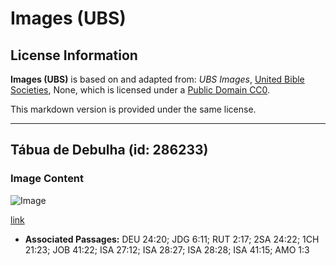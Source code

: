 # Images (UBS)

## License Information

**Images (UBS)** is based on and adapted from: _UBS Images_, [United Bible Societies](https://unitedbiblesocieties.org/), None, which is licensed under a [Public Domain CC0](https://creativecommons.org/public-domain/cc0/).

This markdown version is provided under the same license.



--------------------------------

## Tábua de Debulha (id: 286233)

### Image Content

![Image](https://cdn.aquifer.bible/aquifer-content/resources/Media/WEB-0324_threshing_board.jpg)

[link](https://cdn.aquifer.bible/aquifer-content/resources/Media/WEB-0324_threshing_board.jpg)

* **Associated Passages:** DEU 24:20; JDG 6:11; RUT 2:17; 2SA 24:22; 1CH 21:23; JOB 41:22; ISA 27:12; ISA 28:27; ISA 28:28; ISA 41:15; AMO 1:3

